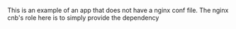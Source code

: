 This is an example of an app that does not have a nginx conf file.
The nginx cnb's role here is to simply provide the dependency
